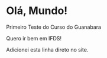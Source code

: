 # Olá, Mundo!
 Primeiro Teste do Curso do Guanabara

 Quero ir bem em IFDS!

Adicionei esta linha direto no site.
